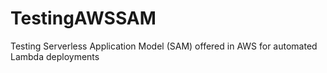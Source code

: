 # TestingAWSSAM
Testing Serverless Application Model (SAM) offered in AWS for automated Lambda deployments
